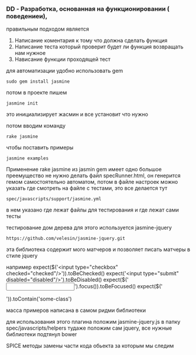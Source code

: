 ### DD - Разработка, основанная на функционировании ( поведениеи), 
правильным подходом является
1. Написание коментария к тому что должна сделать функция
2. Написание теста который проверит будет ли функция возвращать нам нужное
3. Нависание функции проходящей тест

для автоматизации удобно использовать gem
 
    sudo gem install jasmine

потом в проекте пишем 

    jasmine init
    
это инициализирует жасмин и все установит что нужно

потом вводим команду
    
    rake jasmine
    
чтобы поставить примеры
 
    jasmine examples
    
    
Применение rake jasmine из jasmin gem имеет одно большое преемущество
не нужно делать файл speсRunner.html, он генерится гемом
самостоятельно автоматом, потом в файле настроек
можно указать где смотреть на файле с тестами,
это все делается тут

    spec/javascripts/support/jasmine.yml
   
в нем указано где лежат файлы для тестирования
и где лежат сами тесты


тестирование дом дерева
для этого используется jasmine-jquery

    https://github.com/velesin/jasmine-jquery.git

эта библиотека содержит мого матчеров и позволяет
писать матчеры в стиле jquery

например
    expect($('<input type="checkbox" checked="checked"/>')).toBeChecked()
    expect('<input type="submit" disabled="disabled"/>').toBeDisabled()
    expect($('<input type="text" />').focus()).toBeFocused()
    expect($('<div><span class="some-class"></span></div>')).toContain('some-class')
    
 масса примеров написана в самом ридми библиотеки
 
 для использования этого плагина положим
 jasmine-jquery.js в папку spec/javascripts/helpers
 тудаже положим сам jquery, все нужные библиотеки подтянул bower



SPICE методы замены части кода обьекта за которым мы следим


 
 

